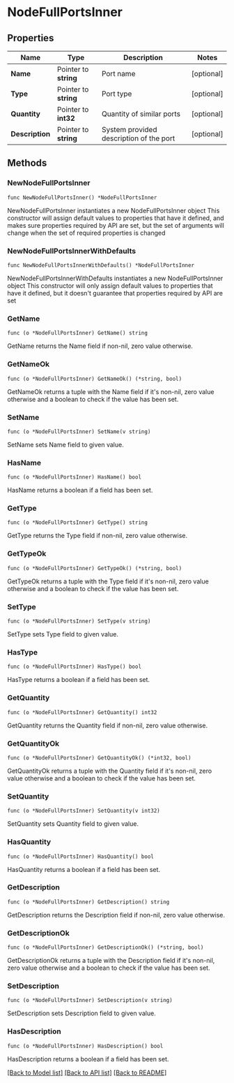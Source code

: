 # NodeFullPortsInner

## Properties

Name | Type | Description | Notes
------------ | ------------- | ------------- | -------------
**Name** | Pointer to **string** | Port name | [optional] 
**Type** | Pointer to **string** | Port type | [optional] 
**Quantity** | Pointer to **int32** | Quantity of similar ports | [optional] 
**Description** | Pointer to **string** | System provided description of the port | [optional] 

## Methods

### NewNodeFullPortsInner

`func NewNodeFullPortsInner() *NodeFullPortsInner`

NewNodeFullPortsInner instantiates a new NodeFullPortsInner object
This constructor will assign default values to properties that have it defined,
and makes sure properties required by API are set, but the set of arguments
will change when the set of required properties is changed

### NewNodeFullPortsInnerWithDefaults

`func NewNodeFullPortsInnerWithDefaults() *NodeFullPortsInner`

NewNodeFullPortsInnerWithDefaults instantiates a new NodeFullPortsInner object
This constructor will only assign default values to properties that have it defined,
but it doesn't guarantee that properties required by API are set

### GetName

`func (o *NodeFullPortsInner) GetName() string`

GetName returns the Name field if non-nil, zero value otherwise.

### GetNameOk

`func (o *NodeFullPortsInner) GetNameOk() (*string, bool)`

GetNameOk returns a tuple with the Name field if it's non-nil, zero value otherwise
and a boolean to check if the value has been set.

### SetName

`func (o *NodeFullPortsInner) SetName(v string)`

SetName sets Name field to given value.

### HasName

`func (o *NodeFullPortsInner) HasName() bool`

HasName returns a boolean if a field has been set.

### GetType

`func (o *NodeFullPortsInner) GetType() string`

GetType returns the Type field if non-nil, zero value otherwise.

### GetTypeOk

`func (o *NodeFullPortsInner) GetTypeOk() (*string, bool)`

GetTypeOk returns a tuple with the Type field if it's non-nil, zero value otherwise
and a boolean to check if the value has been set.

### SetType

`func (o *NodeFullPortsInner) SetType(v string)`

SetType sets Type field to given value.

### HasType

`func (o *NodeFullPortsInner) HasType() bool`

HasType returns a boolean if a field has been set.

### GetQuantity

`func (o *NodeFullPortsInner) GetQuantity() int32`

GetQuantity returns the Quantity field if non-nil, zero value otherwise.

### GetQuantityOk

`func (o *NodeFullPortsInner) GetQuantityOk() (*int32, bool)`

GetQuantityOk returns a tuple with the Quantity field if it's non-nil, zero value otherwise
and a boolean to check if the value has been set.

### SetQuantity

`func (o *NodeFullPortsInner) SetQuantity(v int32)`

SetQuantity sets Quantity field to given value.

### HasQuantity

`func (o *NodeFullPortsInner) HasQuantity() bool`

HasQuantity returns a boolean if a field has been set.

### GetDescription

`func (o *NodeFullPortsInner) GetDescription() string`

GetDescription returns the Description field if non-nil, zero value otherwise.

### GetDescriptionOk

`func (o *NodeFullPortsInner) GetDescriptionOk() (*string, bool)`

GetDescriptionOk returns a tuple with the Description field if it's non-nil, zero value otherwise
and a boolean to check if the value has been set.

### SetDescription

`func (o *NodeFullPortsInner) SetDescription(v string)`

SetDescription sets Description field to given value.

### HasDescription

`func (o *NodeFullPortsInner) HasDescription() bool`

HasDescription returns a boolean if a field has been set.


[[Back to Model list]](../README.md#documentation-for-models) [[Back to API list]](../README.md#documentation-for-api-endpoints) [[Back to README]](../README.md)


